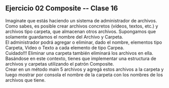 ## Ejercicio 02 Composite -- Clase 16

Imaginate que estás haciendo un sistema de administrador de archivos. Como sabes, es posible crear archivos concretos (vídeos, textos, etc.) y archivos tipo carpeta, que almacenan otros archivos. Supongamos que solamente guardamos el nombre del Archivo y Carpeta.  
El administrador podrá agregar o eliminar, dado el nombre, elementos tipo Carpeta, Video o Texto a cada elemento de tipo Carpea.  
Cuidado!!! Eliminar una carpeta también eliminará los archivos en ella.  
Basándose en este contexto, tienes que implementar una estructura de archivos y carpetas utilizando el patrón Composite.  
Crear en un método main 5 archivos y agregá estos archivos a la carpeta y luego mostrar por consola el nombre de la carpeta con los nombres de los archivos que tiene.
